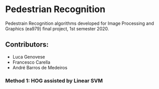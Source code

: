 # Pedestrian Recognition
Pedestrain Recognition algorithms developed for Image Processing and Graphics (ea979) final project, 1st semester 2020.

## Contributors:
  - Luca Genovese
  - Francesco Carella
  - André Barros de Medeiros
  
### Method 1: HOG assisted by Linear SVM
